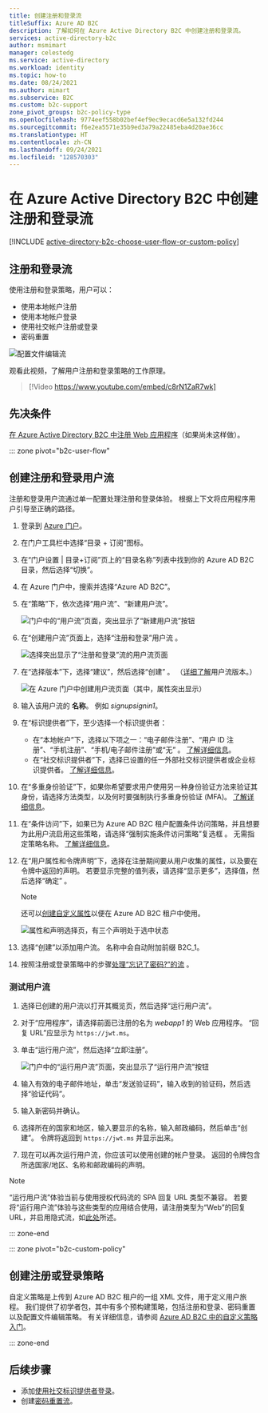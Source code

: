 ```yaml
---
title: 创建注册和登录流
titleSuffix: Azure AD B2C
description: 了解如何在 Azure Active Directory B2C 中创建注册和登录流。
services: active-directory-b2c
author: msmimart
manager: celestedg
ms.service: active-directory
ms.workload: identity
ms.topic: how-to
ms.date: 08/24/2021
ms.author: mimart
ms.subservice: B2C
ms.custom: b2c-support
zone_pivot_groups: b2c-policy-type
ms.openlocfilehash: 9774eef558b02bef4ef9ec9ecacd6e5a132fd244
ms.sourcegitcommit: f6e2ea5571e35b9ed3a79a22485eba4d20ae36cc
ms.translationtype: HT
ms.contentlocale: zh-CN
ms.lasthandoff: 09/24/2021
ms.locfileid: "128570303"
---
```

# <a name="set-up-a-sign-up-and-sign-in-flow-in-azure-active-directory-b2c"></a>在 Azure Active Directory B2C 中创建注册和登录流

[!INCLUDE [active-directory-b2c-choose-user-flow-or-custom-policy](../../includes/active-directory-b2c-choose-user-flow-or-custom-policy.md)]

## <a name="sign-up-and-sign-in-flow"></a>注册和登录流

使用注册和登录策略，用户可以： 

* 使用本地帐户注册
* 使用本地帐户登录
* 使用社交帐户注册或登录
* 密码重置

![配置文件编辑流](./media/add-sign-up-and-sign-in-policy/add-sign-up-and-sign-in-flow.png)

观看此视频，了解用户注册和登录策略的工作原理。 

>[!Video https://www.youtube.com/embed/c8rN1ZaR7wk]

## <a name="prerequisites"></a>先决条件

[在 Azure Active Directory B2C 中注册 Web 应用程序](tutorial-register-applications.md)（如果尚未这样做）。

::: zone pivot="b2c-user-flow"

## <a name="create-a-sign-up-and-sign-in-user-flow"></a>创建注册和登录用户流

注册和登录用户流通过单一配置处理注册和登录体验。 根据上下文将应用程序用户引导至正确的路径。

1. 登录到 [Azure 门户](https://portal.azure.com)。
1. 在门户工具栏中选择“目录 + 订阅”图标。
1. 在“门户设置 | 目录+订阅”页上的“目录名称”列表中找到你的 Azure AD B2C 目录，然后选择“切换”。
1. 在 Azure 门户中，搜索并选择“Azure AD B2C”。
1. 在“策略”下，依次选择“用户流”、“新建用户流”。

    ![门户中的“用户流”页面，突出显示了“新建用户流”按钮](./media/add-sign-up-and-sign-in-policy/sign-up-sign-in-user-flow.png)

1. 在“创建用户流”页面上，选择“注册和登录”用户流 。

    ![选择突出显示了“注册和登录”流的用户流页面](./media/add-sign-up-and-sign-in-policy/select-user-flow-type.png)

1. 在“选择版本”下，选择“建议”，然后选择“创建”  。 （[详细了解](user-flow-versions.md)用户流版本。）

    ![在 Azure 门户中创建用户流页面（其中，属性突出显示）](./media/add-sign-up-and-sign-in-policy/select-version.png)

1. 输入该用户流的 **名称**。 例如 *signupsignin1*。
1. 在“标识提供者”下，至少选择一个标识提供者：

   * 在“本地帐户”下，选择以下项之一：“电子邮件注册”、“用户 ID 注册”、“手机注册”、“手机/电子邮件注册”或“无”     。 [了解详细信息](sign-in-options.md)。
   * 在“社交标识提供者”下，选择已设置的任一外部社交标识提供者或企业标识提供者。 [了解详细信息](add-identity-provider.md)。
1. 在“多重身份验证”下，如果你希望要求用户使用另一种身份验证方法来验证其身份，请选择方法类型，以及何时要强制执行多重身份验证 (MFA)。 [了解详细信息](multi-factor-authentication.md)。
1. 在“条件访问”下，如果已为 Azure AD B2C 租户配置条件访问策略，并且想要为此用户流启用这些策略，请选择“强制实施条件访问策略”复选框 。 无需指定策略名称。 [了解详细信息](conditional-access-user-flow.md?pivots=b2c-user-flow)。
1. 在“用户属性和令牌声明”下，选择在注册期间要从用户收集的属性，以及要在令牌中返回的声明。 若要显示完整的值列表，请选择“显示更多”，选择值，然后选择“确定” 。

   > [!NOTE]
   > 还可以[创建自定义属性](user-flow-custom-attributes.md?pivots=b2c-user-flow)以便在 Azure AD B2C 租户中使用。

    ![属性和声明选择页，有三个声明处于选中状态](./media/add-sign-up-and-sign-in-policy/signup-signin-attributes.png)

1. 选择“创建”以添加用户流。 名称中会自动附加前缀 B2C_1。
1. 按照注册或登录策略中的步骤[处理“忘记了密码?”的流](add-password-reset-policy.md?pivots=b2c-user-flow.md#self-service-password-reset-recommended) 。

### <a name="test-the-user-flow"></a>测试用户流

1. 选择已创建的用户流以打开其概览页，然后选择“运行用户流”。
1. 对于“应用程序”，请选择前面已注册的名为 *webapp1* 的 Web 应用程序。 “回复 URL”应显示为 `https://jwt.ms`。
1. 单击“运行用户流”，然后选择“立即注册”。

    ![门户中的“运行用户流”页面，突出显示了“运行用户流”按钮](./media/add-sign-up-and-sign-in-policy/signup-signin-run-now.png)

1. 输入有效的电子邮件地址，单击“发送验证码”，输入收到的验证码，然后选择“验证代码”。
1. 输入新密码并确认。
1. 选择所在的国家和地区，输入要显示的名称，输入邮政编码，然后单击“创建”。 令牌将返回到 `https://jwt.ms` 并显示出来。
1. 现在可以再次运行用户流，你应该可以使用创建的帐户登录。 返回的令牌包含所选国家/地区、名称和邮政编码的声明。

> [!NOTE]
> “运行用户流”体验当前与使用授权代码流的 SPA 回复 URL 类型不兼容。 若要将“运行用户流”体验与这些类型的应用结合使用，请注册类型为“Web”的回复 URL，并启用隐式流，如[此处](tutorial-register-spa.md)所述。

::: zone-end

::: zone pivot="b2c-custom-policy"

## <a name="create-a-sign-up-and-sign-in-policy"></a>创建注册或登录策略

自定义策略是上传到 Azure AD B2C 租户的一组 XML 文件，用于定义用户旅程。 我们提供了初学者包，其中有多个预构建策略，包括注册和登录、密码重置以及配置文件编辑策略。 有关详细信息，请参阅 [Azure AD B2C 中的自定义策略入门](tutorial-create-user-flows.md?pivots=b2c-custom-policy)。

::: zone-end

## <a name="next-steps"></a>后续步骤

* 添加[使用社交标识提供者登录](add-identity-provider.md)。
* 创建[密码重置流](add-password-reset-policy.md)。
